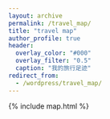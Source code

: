 ```yaml
---
layout: archive
permalink: /travel_map/
title: "travel map"
author_profile: true
header:
  overlay_color: "#000"
  overlay_filter: "0.5"
  caption: "我的旅行足迹"
redirect_from:
  - /wordpress/travel_map/
---
```


{% include map.html %}
